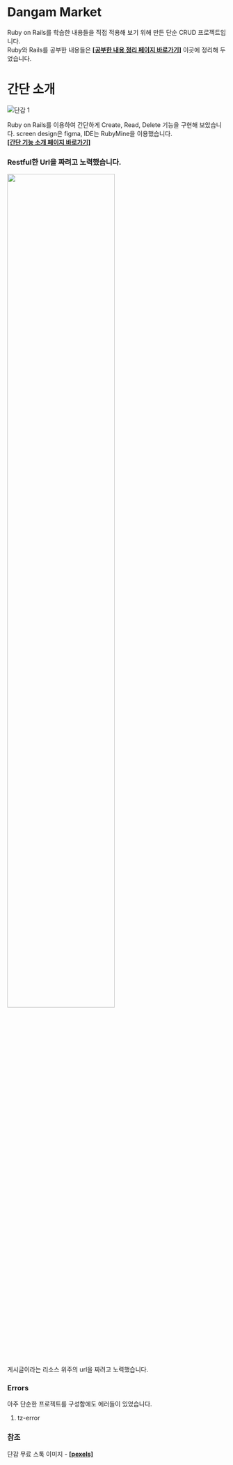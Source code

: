 # Dangam Market
Ruby on Rails를 학습한 내용들을 직접 적용해 보기 위해 만든 단순 CRUD 프로젝트입니다. <br/> 
Ruby와 Rails를 공부한 내용들은 **[[공부한 내용 정리 페이지 바로가기]](https://github.com/binary-ho/Ruby-on-Rails)** 이곳에 정리해 두었습니다.


# 간단 소개
![단감 1](https://user-images.githubusercontent.com/71186266/169736798-12be0982-48e8-4940-b754-7447bb3a41ab.PNG)

Ruby on Rails를 이용하여 간단하게 Create, Read, Delete 기능을 구현해 보았습니다. screen design은 figma, IDE는 RubyMine을 이용했습니다. <br> 
**[[간단 기능 소개 페이지 바로가기]](https://github.com/binary-ho/dangam-market/blob/master/introduce.md)** <br>


### Restful한 Url을 짜려고 노력했습니다.
<img src="https://user-images.githubusercontent.com/71186266/169739575-c55a4545-2e72-41c1-9866-89688c64e446.png" width="70%" height="70%"></img><br/>
게시글이라는 리소스 위주의 url을 짜려고 노력했습니다.

### Errors
아주 단순한 프로젝트를 구성함에도 에러들이 있었습니다.
1. tz-error

### 참조
단감 무료 스톡 이미지 - **[[pexels]](https://www.pexels.com/ko-kr/)**
